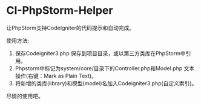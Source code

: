 # CI-PhpStorm-Helper
让PhpStorm支持CodeIgniter的代码提示和自动完成。 

使用方法:  
1. 保存Codeigniter3.php 保存到项目目录，或以第三方类库在PhpStorm中引用。  
2. Phpstorm中标记为system/core/目录下的Controller.php和Model.php 文本操作(右键：Mark as Plain Text)。  
3. 将新增的类库(library)和模型(model)名加入Codeigniter3.php(自定义索引)。   

尽情的使用吧。
